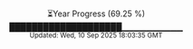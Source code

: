 <p align="center">
⏳Year Progress (69.25 %)<br>
████████████████████▁▁▁▁▁▁▁▁▁▁ <br>
<sub>Updated: Wed, 10 Sep 2025 18:03:35 GMT</sub>
</p>

